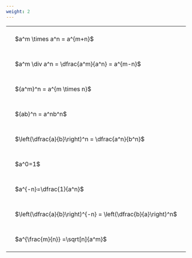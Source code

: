 ```yaml
---
weight: 2
---
```


<style type="text/css">
#T_2b5f6 th.col_heading {
  text-align: left;
  font-size: 1em;
}
#T_2b5f6 td {
  text-align: left;
  font-size: 1em;
  padding: 1.5em;
}
</style>
<table id="T_2b5f6">
  <thead>
  </thead>
  <tbody>
    <tr>
      <td id="T_2b5f6_row0_col0" class="data row0 col0" >$a^m \times a^n = a^{m+n}$</td>
    </tr>
    <tr>
      <td id="T_2b5f6_row1_col0" class="data row1 col0" >$a^m \div a^n = \dfrac{a^m}{a^n} = a^{m-n}$</td>
    </tr>
    <tr>
      <td id="T_2b5f6_row2_col0" class="data row2 col0" >$(a^m)^n = a^{m \times n}$</td>
    </tr>
    <tr>
      <td id="T_2b5f6_row3_col0" class="data row3 col0" >$(ab)^n = a^nb^n$</td>
    </tr>
    <tr>
      <td id="T_2b5f6_row4_col0" class="data row4 col0" >$\left(\dfrac{a}{b}\right)^n = \dfrac{a^n}{b^n}$</td>
    </tr>
    <tr>
      <td id="T_2b5f6_row5_col0" class="data row5 col0" >$a^0=1$</td>
    </tr>
    <tr>
      <td id="T_2b5f6_row6_col0" class="data row6 col0" >$a^{-n}=\dfrac{1}{a^n}$</td>
    </tr>
    <tr>
      <td id="T_2b5f6_row7_col0" class="data row7 col0" >$\left(\dfrac{a}{b}\right)^{-n} = \left(\dfrac{b}{a}\right)^n$</td>
    </tr>
    <tr>
      <td id="T_2b5f6_row8_col0" class="data row8 col0" >$a^{\frac{m}{n}} =\sqrt[n]{a^m}$</td>
    </tr>
  </tbody>
</table>

